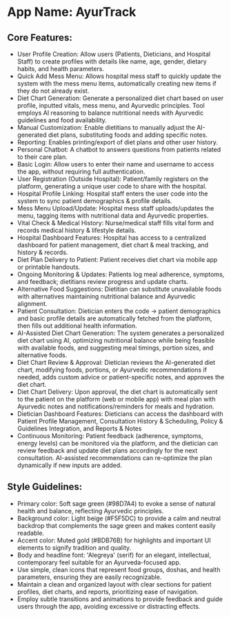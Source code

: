 # **App Name**: AyurTrack

## Core Features:

- User Profile Creation: Allow users (Patients, Dieticians, and Hospital Staff) to create profiles with details like name, age, gender, dietary habits, and health parameters.
- Quick Add Mess Menu: Allows hospital mess staff to quickly update the system with the mess menu items, automatically creating new items if they do not already exist.
- Diet Chart Generation: Generate a personalized diet chart based on user profile, inputted vitals, mess menu, and Ayurvedic principles. Tool employs AI reasoning to balance nutritional needs with Ayurvedic guidelines and food availability.
- Manual Customization: Enable dietitians to manually adjust the AI-generated diet plans, substituting foods and adding specific notes.
- Reporting: Enables printing/export of diet plans and other user history.
- Personal Chatbot: A chatbot to answers questions from patients related to their care plan.
- Basic Login: Allow users to enter their name and username to access the app, without requiring full authentication.
- User Registration (Outside Hospital): Patient/family registers on the platform, generating a unique user code to share with the hospital.
- Hospital Profile Linking: Hospital staff enters the user code into the system to sync patient demographics & profile details.
- Mess Menu Upload/Update: Hospital mess staff uploads/updates the menu, tagging items with nutritional data and Ayurvedic properties.
- Vital Check & Medical History: Nurse/medical staff fills vital form and records medical history & lifestyle details.
- Hospital Dashboard Features: Hospital has access to a centralized dashboard for patient management, diet chart & meal tracking, and history & records.
- Diet Plan Delivery to Patient: Patient receives diet chart via mobile app or printable handouts.
- Ongoing Monitoring & Updates: Patients log meal adherence, symptoms, and feedback; dietitians review progress and update charts.
- Alternative Food Suggestions: Dietitian can substitute unavailable foods with alternatives maintaining nutritional balance and Ayurvedic alignment.
- Patient Consultation: Dietician enters the code -> patient demographics and basic profile details are automatically fetched from the platform, then fills out additional health information.
- AI-Assisted Diet Chart Generation: The system generates a personalized diet chart using AI, optimizing nutritional balance while being feasible with available foods, and suggesting meal timings, portion sizes, and alternative foods.
- Diet Chart Review & Approval: Dietician reviews the AI-generated diet chart, modifying foods, portions, or Ayurvedic recommendations if needed, adds custom advice or patient-specific notes, and approves the diet chart.
- Diet Chart Delivery: Upon approval, the diet chart is automatically sent to the patient on the platform (web or mobile app) with meal plan with Ayurvedic notes and notifications/reminders for meals and hydration.
- Dietician Dashboard Features: Dieticians can access the dashboard with Patient Profile Management, Consultation History & Scheduling, Policy & Guidelines Integration, and Reports & Notes
- Continuous Monitoring: Patient feedback (adherence, symptoms, energy levels) can be monitored via the platform, and the dietician can review feedback and update diet plans accordingly for the next consultation. AI-assisted recommendations can re-optimize the plan dynamically if new inputs are added.

## Style Guidelines:

- Primary color: Soft sage green (#98D7A4) to evoke a sense of natural health and balance, reflecting Ayurvedic principles.
- Background color: Light beige (#F5F5DC) to provide a calm and neutral backdrop that complements the sage green and makes content easily readable.
- Accent color: Muted gold (#BDB76B) for highlights and important UI elements to signify tradition and quality.
- Body and headline font: 'Alegreya' (serif) for an elegant, intellectual, contemporary feel suitable for an Ayurveda-focused app.
- Use simple, clean icons that represent food groups, doshas, and health parameters, ensuring they are easily recognizable.
- Maintain a clean and organized layout with clear sections for patient profiles, diet charts, and reports, prioritizing ease of navigation.
- Employ subtle transitions and animations to provide feedback and guide users through the app, avoiding excessive or distracting effects.